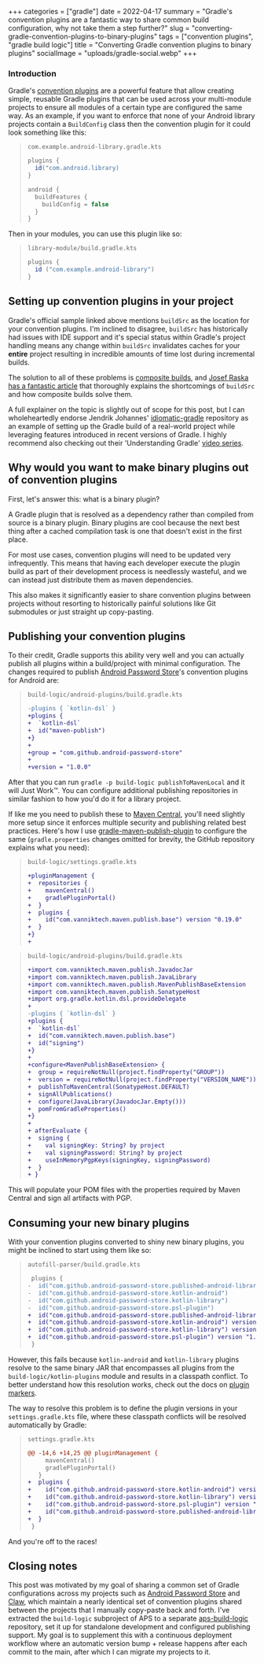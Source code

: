 +++
categories = ["gradle"]
date = 2022-04-17
summary = "Gradle's convention plugins are a fantastic way to share common build configuration, why not take them a step further?"
slug = "converting-gradle-convention-plugins-to-binary-plugins"
tags = ["convention plugins", "gradle build logic"]
title = "Converting Gradle convention plugins to binary plugins"
socialImage = "uploads/gradle-social.webp"
+++

### Introduction

Gradle's [convention plugins] are a powerful feature that allow creating simple, reusable Gradle plugins that can be used across your multi-module projects to ensure all modules of a certain type are configured the same way. As an example, if you want to enforce that none of your Android library projects contain a `BuildConfig` class then the convention plugin for it could look something like this:

> `com.example.android-library.gradle.kts`
>
> ```groovy
> plugins {
>   id("com.android.library)
> }
>
> android {
>   buildFeatures {
>     buildConfig = false
>   }
> }
> ```

Then in your modules, you can use this plugin like so:

> `library-module/build.gradle.kts`
>
> ```groovy
> plugins {
>   id ("com.example.android-library")
> }
> ```

## Setting up convention plugins in your project

Gradle's official sample linked above mentions `buildSrc` as the location for your convention plugins. I'm inclined to disagree, `buildSrc` has historically had issues with IDE support and it's special status within Gradle's project handling means any change within `buildSrc` invalidates caches for your **entire** project resulting in incredible amounts of time lost during incremental builds.

The solution to all of these problems is [composite builds], and [Josef Raska has a fantastic article] that thoroughly explains the shortcomings of `buildSrc` and how composite builds solve them.

A full explainer on the topic is slightly out of scope for this post, but I can wholeheartedly endorse Jendrik Johannes' [idiomatic-gradle] repository as an example of setting up the Gradle build of a real-world project while leveraging features introduced in recent versions of Gradle. I highly recommend also checking out their 'Understanding Gradle' [video series].

## Why would you want to make binary plugins out of convention plugins

First, let's answer this: what is a binary plugin?

A Gradle plugin that is resolved as a dependency rather than compiled from source is a binary plugin. Binary plugins are cool because the next best thing after a cached compilation task is one that doesn't exist in the first place.

For most use cases, convention plugins will need to be updated very infrequently. This means that having each developer execute the plugin build as part of their development process is needlessly wasteful, and we can instead just distribute them as maven dependencies.

This also makes it significantly easier to share convention plugins between projects without resorting to historically painful solutions like Git submodules or just straight up copy-pasting.

## Publishing your convention plugins

To their credit, Gradle supports this ability very well and you can actually publish all plugins within a build/project with minimal configuration. The changes required to publish [Android Password Store]'s convention plugins for Android are:

> `build-logic/android-plugins/build.gradle.kts`
>
> ```diff
> -plugins { `kotlin-dsl` }
> +plugins {
> +  `kotlin-dsl`
> +  id("maven-publish")
> +}
> +
> +group = "com.github.android-password-store"
> +
> +version = "1.0.0"
> ```

After that you can run `gradle -p build-logic publishToMavenLocal` and it will Just Work:tm:. You can configure additional publishing repositories in similar fashion to how you'd do it for a library project.

If like me you need to publish these to [Maven Central], you'll need slightly more setup since it enforces multiple security and publishing related best practices. Here's how I use [gradle-maven-publish-plugin] to configure the same (`gradle.properties` changes omitted for brevity, the GitHub repository explains what you need):

> `build-logic/settings.gradle.kts`
>
> ```diff
> +pluginManagement {
> +  repositories {
> +    mavenCentral()
> +    gradlePluginPortal()
> +  }
> +  plugins {
> +    id("com.vanniktech.maven.publish.base") version "0.19.0"
> +  }
> +}
> +
> ```

> `build-logic/android-plugins/build.gradle.kts`
>
> ```diff
> +import com.vanniktech.maven.publish.JavadocJar
> +import com.vanniktech.maven.publish.JavaLibrary
> +import com.vanniktech.maven.publish.MavenPublishBaseExtension
> +import com.vanniktech.maven.publish.SonatypeHost
> +import org.gradle.kotlin.dsl.provideDelegate
> +
> -plugins { `kotlin-dsl` }
> +plugins {
> +  `kotlin-dsl`
> +  id("com.vanniktech.maven.publish.base")
> +  id("signing")
> +}
> +
> +configure<MavenPublishBaseExtension> {
> +  group = requireNotNull(project.findProperty("GROUP"))
> +  version = requireNotNull(project.findProperty("VERSION_NAME"))
> +  publishToMavenCentral(SonatypeHost.DEFAULT)
> +  signAllPublications()
> +  configure(JavaLibrary(JavadocJar.Empty()))
> +  pomFromGradleProperties()
> +}
> +
> + afterEvaluate {
> +  signing {
> +    val signingKey: String? by project
> +    val signingPassword: String? by project
> +    useInMemoryPgpKeys(signingKey, signingPassword)
> +  }
> + }
> ```

This will populate your POM files with the properties required by Maven Central and sign all artifacts with PGP.

## Consuming your new binary plugins

With your convention plugins converted to shiny new binary plugins, you might be inclined to start using them like so:

> `autofill-parser/build.gradle.kts`
>
> ```diff
>  plugins {
> -  id("com.github.android-password-store.published-android-library")
> -  id("com.github.android-password-store.kotlin-android")
> -  id("com.github.android-password-store.kotlin-library")
> -  id("com.github.android-password-store.psl-plugin")
> +  id("com.github.android-password-store.published-android-library") version "1.0.0"
> +  id("com.github.android-password-store.kotlin-android") version "1.0.0"
> +  id("com.github.android-password-store.kotlin-library") version "1.0.0"
> +  id("com.github.android-password-store.psl-plugin") version "1.0.0"
>  }
> ```

However, this fails because `kotlin-android` and `kotlin-library` plugins resolve to the same binary JAR that encompasses all plugins from the `build-logic/kotlin-plugins` module and results in a classpath conflict. To better understand how this resolution works, check out the docs on [plugin markers].

The way to resolve this problem is to define the plugin versions in your `settings.gradle.kts` file, where these classpath conflicts will be resolved automatically by Gradle:

> `settings.gradle.kts`
>
> ```diff
> @@ -14,6 +14,25 @@ pluginManagement {
>      mavenCentral()
>      gradlePluginPortal()
>    }
> +  plugins {
> +    id("com.github.android-password-store.kotlin-android") version "1.0.0"
> +    id("com.github.android-password-store.kotlin-library") version "1.0.0"
> +    id("com.github.android-password-store.psl-plugin") version "1.0.0"
> +    id("com.github.android-password-store.published-android-library") version "1.0.0"
> +  }
>  }
> ```

And you're off to the races!

## Closing notes

This post was motivated by my goal of sharing a common set of Gradle configurations across my projects such as [Android Password Store] and [Claw], which maintain a nearly identical set of convention plugins shared between the projects that I manually copy-paste back and forth. I've extracted the `build-logic` subproject of APS to a separate [aps-build-logic] repository, set it up for standalone development and configured publishing support. My goal is to supplement this with a continuous deployment workflow where an automatic version bump + release happens after each commit to the main, after which I can migrate my projects to it.

[convention plugins]: https://docs.gradle.org/current/samples/sample_convention_plugins.html
[composite builds]: https://docs.gradle.org/current/userguide/composite_builds.html
[josef raska has a fantastic article]: https://proandroiddev.com/stop-using-gradle-buildsrc-use-composite-builds-instead-3c38ac7a2ab3
[idiomatic-gradle]: https://github.com/jjohannes/idiomatic-gradle
[video series]: https://github.com/jjohannes/understanding-gradle#readme
[android password store]: https://msfjarvis.dev/aps
[maven central]: https://search.maven.org/
[gradle-maven-publish-plugin]: https://github.com/vanniktech/gradle-maven-publish-plugin
[plugin markers]: https://docs.gradle.org/current/userguide/plugins.html#sec:plugin_markers
[claw]: https://msfjarvis.dev/g/compose-lobsters
[aps-build-logic]: https://msfjarvis.dev/g/aps-build-logic

